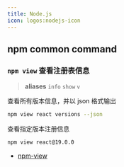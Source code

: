 ```yaml
---
title: Node.js
icon: logos:nodejs-icon
---
```


## npm common command

### `npm view` 查看注册表信息

> **aliases** `info` `show` `v`

查看所有版本信息，并以 json 格式输出

```bash
npm view react versions --json
```

查看指定版本注册信息

```bash
npm view react@19.0.0
```

- [npm-view](https://docs.npmjs.com/cli/v10/commands/npm-view)
